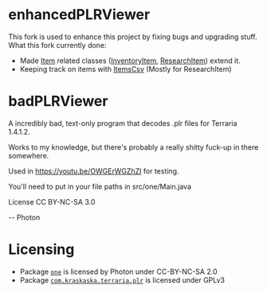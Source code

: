 # enhancedPLRViewer
This fork is used to enhance this project by fixing bugs and upgrading stuff.
What this fork currently done:
 - Made [Item](src/one/Item.java) related classes ([InventoryItem](src/one/InventoryItem.java), [ResearchItem](src/one/ResearchItem.java)) extend it.
 - Keeping track on items with [ItemsCsv](src/one/ItemsCsv.java) (Mostly for ResearchItem)
# badPLRViewer

A incredibly bad, text-only program that decodes .plr files for Terraria 1.4.1.2.

Works to my knowledge, but there's probably a really shitty fuck-up in there somewhere.

Used in https://youtu.be/OWGErWGZhZI for testing.

You'll need to put in your file paths in src/one/Main.java

License CC BY-NC-SA 3.0

-- Photon
# Licensing
 - Package [`one`](src/one) is licensed by Photon under CC-BY-NC-SA 2.0
 - Package [`com.kraskaska.terraria.plr`](src/com/kraskaska/terraria/plr) is licensed under GPLv3
